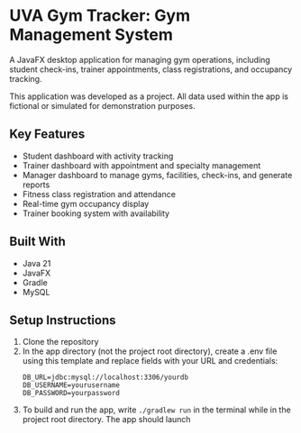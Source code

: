 # UVA Gym Tracker: Gym Management System

A JavaFX desktop application for managing gym operations, including student check-ins, trainer appointments, class registrations, and occupancy tracking.

This application was developed as a project. All data used within the app is fictional or simulated for demonstration purposes.

## Key Features
- Student dashboard with activity tracking
- Trainer dashboard with appointment and specialty management
- Manager dashboard to manage gyms, facilities, check-ins, and generate reports
- Fitness class registration and attendance
- Real-time gym occupancy display
- Trainer booking system with availability

## Built With
- Java 21
- JavaFX
- Gradle
- MySQL

## Setup Instructions
1. Clone the repository
2. In the app directory (not the project root directory), create a .env file using this template and replace fields with your URL and credentials:
   ```
   DB_URL=jdbc:mysql://localhost:3306/yourdb
   DB_USERNAME=yourusername
   DB_PASSWORD=yourpassword
4. To build and run the app, write `./gradlew run` in the terminal while in the project root directory. The app should launch





